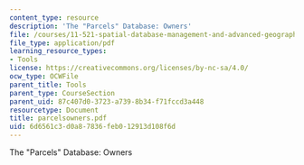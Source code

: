 ```yaml
---
content_type: resource
description: 'The "Parcels" Database: Owners'
file: /courses/11-521-spatial-database-management-and-advanced-geographic-information-systems-spring-2003/6d6561c3d0a87836feb012913d108f6d_parcelsowners.pdf
file_type: application/pdf
learning_resource_types:
- Tools
license: https://creativecommons.org/licenses/by-nc-sa/4.0/
ocw_type: OCWFile
parent_title: Tools
parent_type: CourseSection
parent_uid: 87c407d0-3723-a739-8b34-f71fccd3a448
resourcetype: Document
title: parcelsowners.pdf
uid: 6d6561c3-d0a8-7836-feb0-12913d108f6d
---
```

The "Parcels" Database: Owners